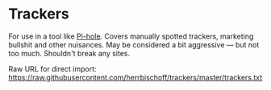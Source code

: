 # Trackers

For use in a tool like [Pi-hole](https://pi-hole.net). Covers manually spotted 
trackers, marketing bullshit and other nuisances. May be considered a bit 
aggressive — but not too much. Shouldn't break any sites.

Raw URL for direct import:  
<https://raw.githubusercontent.com/herrbischoff/trackers/master/trackers.txt>
